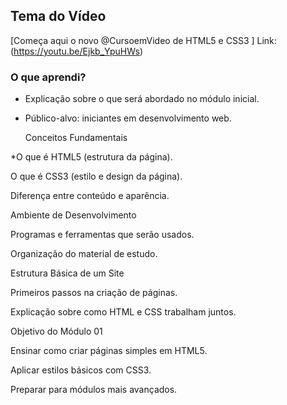 

## Tema do Vídeo

[Começa aqui o novo @CursoemVideo de HTML5 e CSS3 ]
Link:(https://youtu.be/Ejkb_YpuHWs)

### O que aprendi?
* Explicação sobre o que será abordado no módulo inicial.

* Público-alvo: iniciantes em desenvolvimento web.

   Conceitos Fundamentais

*O que é HTML5 (estrutura da página).

O que é CSS3 (estilo e design da página).

Diferença entre conteúdo e aparência.

Ambiente de Desenvolvimento

Programas e ferramentas que serão usados.

Organização do material de estudo.

Estrutura Básica de um Site

Primeiros passos na criação de páginas.

Explicação sobre como HTML e CSS trabalham juntos.

Objetivo do Módulo 01

Ensinar como criar páginas simples em HTML5.

Aplicar estilos básicos com CSS3.

Preparar para módulos mais avançados.



